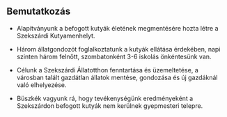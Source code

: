 ## Bemutatkozás

- Alapítványunk a befogott kutyák életének megmentésére hozta létre a Szekszárdi Kutyamenhelyt.

- Három állatgondozót foglalkoztatunk a kutyák ellátása érdekében, napi szinten három felnőtt, szombatonként 3-6 iskolás önkéntesünk van. 

- Célunk a Szekszárdi Állatotthon fenntartása és üzemeltetése, a városban talált gazdátlan állatok mentése, gondozása és új gazdáknál való elhelyezése. 

- Büszkék vagyunk rá, hogy tevékenységünk eredményeként a Szekszárdon befogott kutyák nem kerülnek gyepmesteri telepre.
